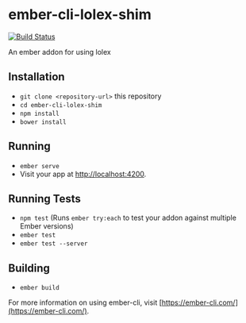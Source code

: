 # ember-cli-lolex-shim

[![Build Status](https://travis-ci.org/pfmmfp/ember-cli-lolex-shim.svg?branch=master)](https://travis-ci.org/pfmmfp/ember-cli-lolex-shim)

An ember addon for using lolex

## Installation

* `git clone <repository-url>` this repository
* `cd ember-cli-lolex-shim`
* `npm install`
* `bower install`

## Running

* `ember serve`
* Visit your app at [http://localhost:4200](http://localhost:4200).

## Running Tests

* `npm test` (Runs `ember try:each` to test your addon against multiple Ember versions)
* `ember test`
* `ember test --server`

## Building

* `ember build`

For more information on using ember-cli, visit [https://ember-cli.com/](https://ember-cli.com/).

